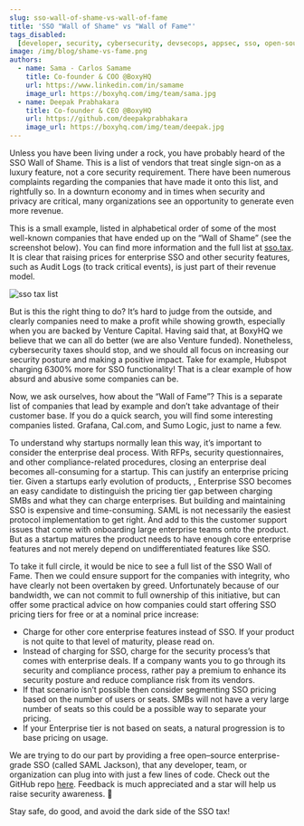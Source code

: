 ```yaml
---
slug: sso-wall-of-shame-vs-wall-of-fame
title: 'SSO "Wall of Shame" vs "Wall of Fame"'
tags_disabled:
  [developer, security, cybersecurity, devsecops, appsec, sso, open-source]
image: /img/blog/shame-vs-fame.png
authors:
  - name: Sama - Carlos Samame
    title: Co-founder & COO @BoxyHQ
    url: https://www.linkedin.com/in/samame
    image_url: https://boxyhq.com/img/team/sama.jpg
  - name: Deepak Prabhakara
    title: Co-founder & CEO @BoxyHQ
    url: https://github.com/deepakprabhakara
    image_url: https://boxyhq.com/img/team/deepak.jpg
---
```


Unless you have been living under a rock, you have probably heard of the SSO Wall of Shame. This is a list of vendors that treat single sign-on as a luxury feature, not a core security requirement. There have been numerous complaints regarding the companies that have made it onto this list, and rightfully so. In a downturn economy and in times when security and privacy are critical, many organizations see an opportunity to generate even more revenue.


This is a small example, listed in alphabetical order of some of the most well-known companies that have ended up on the “Wall of Shame” (see the screenshot below). You can find more information and the full list at [sso.tax](https://sso.tax). It is clear that raising prices for enterprise SSO and other security features, such as Audit Logs (to track critical events), is just part of their revenue model.

![sso tax list](/img/blog/sso-tax-list.png)

But is this the right thing to do? It’s hard to judge from the outside, and clearly companies need to make a profit while showing growth, especially when you are backed by Venture Capital. Having said that, at BoxyHQ we believe that we can all do better (we are also Venture funded). Nonetheless, cybersecurity taxes should stop, and we should all focus on increasing our security posture and making a positive impact. Take for example, Hubspot charging 6300% more for SSO functionality! That is a clear example of how absurd and abusive some companies can be.

Now, we ask ourselves, how about the “Wall of Fame”? This is a separate list of companies that lead by example and don’t take advantage of their customer base. If you do a quick search, you will find some interesting companies listed. Grafana, Cal.com, and Sumo Logic, just to name a few.

To understand why startups normally lean this way, it’s important to consider the enterprise deal process. With RFPs, security questionnaires, and other compliance-related procedures, closing an enterprise deal becomes all-consuming for a startup. This can justify an enterprise pricing tier. Given a startups early evolution of products, , Enterprise SSO becomes an easy candidate to distinguish the pricing tier gap between charging SMBs and what they can charge enterprises. But building and maintaining SSO is expensive and time-consuming. SAML is not necessarily the easiest protocol implementation to get right. And add to this the customer support issues that come with onboarding large enterprise teams onto the product. But as a startup matures the product needs to have enough core enterprise features and not merely depend on undifferentiated features like SSO.

To take it full circle, it would be nice to see a full list of the SSO Wall of Fame. Then we could ensure support for the companies with integrity, who have clearly not been overtaken by greed. Unfortunately because of our bandwidth, we can not commit to full ownership of this initiative, but can offer some practical advice on how companies could start offering SSO pricing tiers for free or at a nominal price increase:

- Charge for other core enterprise features instead of SSO. If your product is not quite to that level of maturity, please read on.
- Instead of charging for SSO, charge for the security process’s that comes with enterprise deals. If a company wants you to go through its security and compliance process, rather pay a premium to enhance its security posture and reduce compliance risk from its vendors.
- If that scenario isn’t possible then consider segmenting SSO pricing based on the number of users or seats. SMBs will not have a very large number of seats so this could be a possible way to separate your pricing.
- If your Enterprise tier is not based on seats, a natural progression is to base pricing on usage.

We are trying to do our part by providing a free open–source enterprise-grade SSO (called SAML Jackson), that any developer, team, or organization can plug into with just a few lines of code. Check out the GitHub repo [here](https://github.com/boxyhq/jackson). Feedback is much appreciated and a star will help us raise security awareness. 🙂

Stay safe, do good, and avoid the dark side of the SSO tax!
